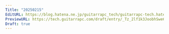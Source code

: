 ```yaml
---
Title: "20250215"
EditURL: https://blog.hatena.ne.jp/guitarrapc_tech/guitarrapc-tech.hatenablog.com/atom/entry/6802418398329694408
PreviewURL: https://tech.guitarrapc.com/draft/entry/_Tz_2lf1k3JoobhSwe65HbUoI6Y
Draft: true
---
```


